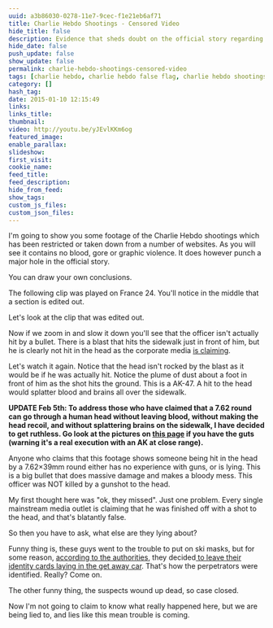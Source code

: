 ```yaml
---
uuid: a3b86030-0278-11e7-9cec-f1e21eb6af71
title: Charlie Hebdo Shootings - Censored Video
hide_title: false
description: Evidence that sheds doubt on the official story regarding the Charlie Hebdo shootings.
hide_date: false
push_update: false
show_update: false
permalink: charlie-hebdo-shootings-censored-video
tags: [charlie hebdo, charlie hebdo false flag, charlie hebdo shootings, false flag, paris]
category: []
hash_tag: 
date: 2015-01-10 12:15:49
links:
links_title:
thumbnail:
video: http://youtu.be/yJEvlKKm6og
featured_image:
enable_parallax:
slideshow:
first_visit:
cookie_name:
feed_title:
feed_description:
hide_from_feed:
show_tags:
custom_js_files:
custom_json_files:
---
```

I'm going to show you some footage of the Charlie Hebdo shootings which has been restricted or taken down from a number of websites. As you will see it contains no blood, gore or graphic violence. It does however punch a major hole in the official story.

You can draw your own conclusions.

The following clip was played on France 24. You'll notice in the middle that a section is edited out.

Let's look at the clip that was edited out.

Now if we zoom in and slow it down you'll see that the officer isn't actually hit by a bullet. There is a blast that hits the sidewalk just in front of him, but he is clearly not hit in the head as the corporate media <a rel="nofollow" href="http://www.businessinsider.com/ahmed-merabet-the-muslim-police-officer-killed-in-charlie-hebdo-shooting-2015-1">is claiming</a>.

Let's watch it again. Notice that the head isn't rocked by the blast as it would be if he was actually hit. Notice the plume of dust about a foot in front of him as the shot hits the ground.  This is a AK-47. A hit to the head would splatter blood and brains all over the sidewalk.

<strong>UPDATE Feb 5th: To address those who have claimed that a 7.62 round can go through a human head without leaving blood, without making the head recoil, and without splattering brains on the sidewalk, I have decided to get ruthless. Go look at the pictures on <a rel="nofollow" href="http://www.friendsoftibet.org/main/execution.html">this page</a> if you have the guts (warning it's a real execution with an AK at close range). </strong>

Anyone who claims that this footage shows someone being hit in the head by a 7.62×39mm round either has no experience with guns, or is lying. This is a big bullet that does massive damage and makes a bloody mess. This officer was NOT killed by a gunshot to the head.

My first thought here was "ok, they missed". Just one problem. Every single mainstream media outlet is claiming that he was finished off with a shot to the head, and that's blatantly false.

So then you have to ask, what else are they lying about? 

Funny thing is, these guys went to the trouble to put on ski masks, but for some reason, <a rel="nofollow" href="http://edition.cnn.com/2015/01/08/europe/charlie-hebdo-paris-shooting/">according to the authorities</a>, they decided<a rel="nofollow" href="http://edition.cnn.com/2015/01/08/europe/charlie-hebdo-paris-shooting/"> to leave their identity cards laying in the get away car</a>. That's how the perpetrators were identified. Really? Come on.

The other funny thing, the suspects wound up dead, so case closed.

Now I'm not going to claim to know what really happened here, but we are being lied to, and lies like this mean trouble is coming.